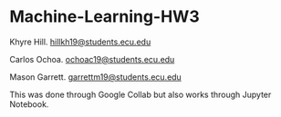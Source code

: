 # Machine-Learning-HW3

Khyre Hill.  hillkh19@students.ecu.edu

Carlos Ochoa.  ochoac19@students.ecu.edu

Mason Garrett.  garrettm19@students.ecu.edu

This was done through Google Collab but also works through Jupyter Notebook.

